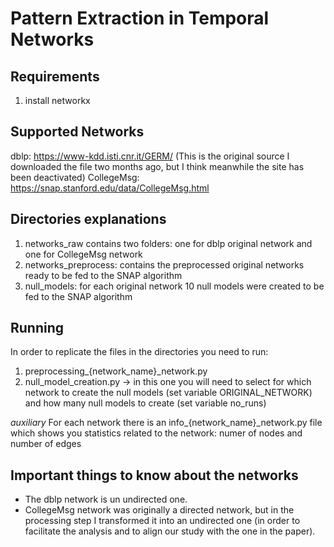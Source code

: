 # Pattern Extraction in Temporal Networks

## Requirements
1. install networkx

## Supported Networks
dblp: https://www-kdd.isti.cnr.it/GERM/ (This is the original source I downloaded the file two months ago, but I think meanwhile the site has been deactivated)
CollegeMsg: https://snap.stanford.edu/data/CollegeMsg.html

## Directories explanations
1. networks_raw contains two folders: one for dblp original network and one for CollegeMsg network
2. networks_preprocess: contains the preprocessed original networks ready to be fed to the SNAP algorithm
3. null_models: for each original network 10 null models were created to be fed to the SNAP algorithm 

## Running 
In order to replicate the files in the directories you need to run: 
1. preprocessing_{network_name}_network.py 
2. null_model_creation.py -> in this one you will need to select for which network to create the null models (set variable ORIGINAL_NETWORK) and how many null models to create (set variable no_runs)

*auxiliary*
For each network there is an info_{network_name}_network.py file which shows you statistics related to the network: numer of nodes and number of edges

## Important things to know about the networks
- The dblp network is un undirected one.
- CollegeMsg network was originally a directed network, but in the processing step I transformed it into an undirected one (in order to facilitate the analysis and to align our study with the one in the paper).


